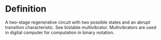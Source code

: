 # Definition

A two-stage regenerative circuit with two possible states and an abrupt
transition characteristic. See bistable multivibrator. Multivibrators
are used in digital computer for computation in binary notation.
